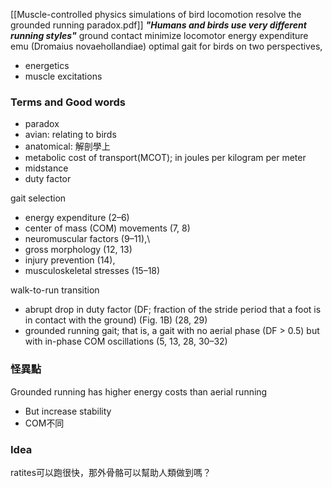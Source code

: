 [[Muscle-controlled physics simulations of bird locomotion resolve the grounded running paradox.pdf]]
***"Humans and birds use very different running styles"***
ground contact
minimize locomotor energy expenditure
emu (Dromaius novaehollandiae)
optimal gait for birds on two perspectives, 
- energetics
- muscle excitations
### Terms and Good words
- paradox
- avian: relating to birds
- anatomical: 解剖學上
- metabolic cost of transport(MCOT); in joules per kilogram per meter
- midstance
- duty factor

gait selection
- energy expenditure (2–6)
- center of mass (COM) movements (7, 8)
- neuromuscular factors (9–11),\
- gross morphology (12, 13)
- injury prevention (14),
- musculoskeletal stresses (15–18)

walk-­to-­run transition
- abrupt drop in duty factor (DF; fraction of the stride period that a foot is in contact with the ground) (Fig. 1B) (28, 29)
- grounded running gait; that is, a gait with no aerial phase (DF > 0.5) but with in-­phase COM oscillations (5, 13, 28, 30–32)

### 怪異點
Grounded running has higher energy costs than aerial running
- But increase stability
- COM不同

### Idea
ratites可以跑很快，那外骨骼可以幫助人類做到嗎？